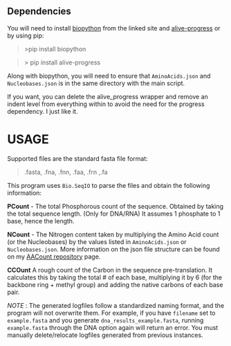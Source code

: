 ## Dependencies

You will need to install [biopython](https://biopython.org) from the linked site and [alive-progress](https://github.com/rsalmei/alive-progress) or by using pip:

> \>pip install biopython

> \> pip install alive-progress

Along with biopython, you will need to ensure that `AminoAcids.json` and `Nucleobases.json` is in the same directory with the main script.

If you want, you can delete the alive_progress wrapper and remove an indent level from everything within to avoid the need for the progress dependency. I just like it.
# USAGE

Supported files are the standard fasta file format:
> .fasta, .fna, .fnn, .faa, .frn ,.fa


This program uses `Bio.SeqIO` to parse the files and obtain the following information:

**PCount** - The total Phosphorous count of the sequence. Obtained by taking the total sequence length. (Only for DNA/RNA) It assumes 1 phosphate to 1 base, hence the length.

**NCount** - The Nitrogen content taken by multiplying the Amino Acid count (or the Nucleobases) by the values listed in `AminoAcids.json` or `Nucleobases.json`. More information on the json file structure can be found on my [AACount repository](https://github.com/Chonkway/AACount) page.

**CCOunt** A rough count of the Carbon in the sequence pre-translation. It calculates this by taking the total # of each base, multiplying it by 6 (for the backbone ring + methyl group) and adding the native carbons of each base pair.

*NOTE* : The generated logfiles follow a standardized naming format, and the program will not overwrite them. For example, if you have `filename` set to `example.fasta` and you generate `dna_results_example.fasta`, running `example.fasta` through the DNA option again will return an error. You must manually delete/relocate logfiles generated from previous instances.
